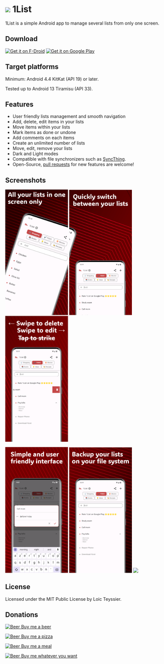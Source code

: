 # <img src="icon.png" width="32" /> 1List

1List is a simple Android app to manage several lists from only one screen.

## Download

[<img src="https://fdroid.gitlab.io/artwork/badge/get-it-on.png"
     alt="Get it on F-Droid"
     height="80">](https://f-droid.org/packages/com.lolo.io.onelist/)
[<img src="https://play.google.com/intl/en_us/badges/images/generic/en-play-badge.png"
     alt="Get it on Google Play"
     height="80">](https://play.google.com/store/apps/details?id=com.lolo.io.onelist)

## Target platforms

Minimum: Android 4.4 KitKat (API 19) or later.

Tested up to Android 13 Tiramisu (API 33).

## Features

- User friendly lists management and smooth navigation
- Add, delete, edit items in your lists
- Move items within your lists
- Mark items as done or undone
- Add comments on each items
- Create an unlimited number of lists
- Move, edit, remove your lists
- Dark and Light modes
- Compatible with file synchronizers such as [SyncThing](https://syncthing.net/).
- Open-Source, [pull requests](https://github.com/lolo-io/OneList/pulls) for new features are welcome!

## Screenshots

<img src="fastlane/metadata/android/en-US/images/phoneScreenshots/screen1.png" width="200" /> <img src="fastlane/metadata/android/en-US/images/phoneScreenshots/screen2.png" width="200" /> <img src="fastlane/metadata/android/en-US/images/phoneScreenshots/screen3.png" width="200" />

<img src="fastlane/metadata/android/en-US/images/phoneScreenshots/screen4.png" width="200" /> <img src="fastlane/metadata/android/en-US/images/phoneScreenshots/screen5.png" width="200" /> <img src="fastlane/metadata/android/en-US/images/phoneScreenshots/screen6.png" width="200" />

## License

Licensed under the MIT Public License by Loic Teyssier.

## Donations

[<img src="https://image.flaticon.com/icons/svg/931/931949.svg?sanitize=true"
     alt="Beer"
     height="20"> Buy me a beer](https://www.paypal.me/loicteyssier/5)

[<img src="https://image.flaticon.com/icons/svg/1404/1404894.svg?sanitize=true"
     alt="Beer"
     height="20"> Buy me a pizza](https://www.paypal.me/loicteyssier/10)

[<img src="https://image.flaticon.com/icons/svg/2424/2424721.svg?sanitize=true"
     alt="Beer"
     height="20"> Buy me a meal](https://www.paypal.me/loicteyssier/20)

[<img src="https://image.flaticon.com/icons/svg/535/535183.svg?sanitize=true"
     alt="Beer"
     height="20"> Buy me whatever you want](https://www.paypal.me/loicteyssier)
